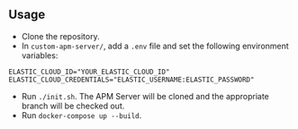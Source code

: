 ## Usage
- Clone the repository.
- In `custom-apm-server/`, add a `.env` file and set the following environment variables:
```
ELASTIC_CLOUD_ID="YOUR_ELASTIC_CLOUD_ID"
ELASTIC_CLOUD_CREDENTIALS="ELASTIC_USERNAME:ELASTIC_PASSWORD"
```
- Run `./init.sh`. The APM Server will be cloned and the appropriate branch will be checked out.
- Run `docker-compose up --build`.

